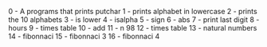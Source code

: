0 - A programs that prints putchar
1 - prints alphabet in lowercase
2 - prints the 10 alphabets
3 - is lower
4 - isalpha
5 - sign
6 - abs
7 - print last digit
8 - hours
9 - times table
10 - add
11 - n 98
12 - times table
13 - natural numbers
14 - fibonnaci
15 - fibonnaci 3
16 - fibonnaci 4
